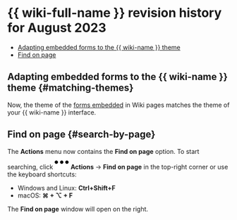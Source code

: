 # {{ wiki-full-name }} revision history for August 2023

* [Adapting embedded forms to the {{ wiki-name }} theme](#matching-themes)
* [Find on page](#search-by-page)

## Adapting embedded forms to the {{ wiki-name }} theme {#matching-themes}

Now, the theme of the [forms embedded](../actions/forms.md) in Wiki pages matches the theme of your {{ wiki-name }} interface.

## Find on page {#search-by-page}

The **Actions** menu now contains the **Find on page** option. To start searching, click ![](../../_assets/wiki/svg/actions-icon.svg) **Actions** → **Find on page** in the top-right corner or use the keyboard shortcuts:
* Windows and Linux: **Ctrl+Shift+F**
* macOS: **⌘ + ⌥ + F**

The **Find on page** window will open on the right.
